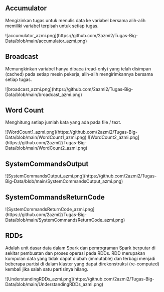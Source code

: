 <h2>Accumulator</h2>
<p>Mengizinkan tugas untuk menulis data ke variabel bersama alih-alih memiliki variabel terpisah untuk setiap tugas. </p>
![accumulator_azmi.png](https://github.com/2azmi2/Tugas-Big-Data/blob/main/accumulator_azmi.png)

<h2>Broadcast</h2>
<p>Memungkinkan variabel hanya dibaca (read-only) yang telah disimpan (cached) pada setiap mesin pekerja, alih-alih mengirimkannya bersama setiap tugas.</p>
![broadcast_azmi.png](https://github.com/2azmi2/Tugas-Big-Data/blob/main/broadcast_azmi.png)

<h2>Word Count</h2>
<p>Menghitung setiap jumlah kata yang ada pada file / text.</p>
![WordCount1_azmi.png](https://github.com/2azmi2/Tugas-Big-Data/blob/main/WordCount1_azmi.png)
![WordCount2_azmi.png](https://github.com/2azmi2/Tugas-Big-Data/blob/main/WordCount2_azmi.png)

<h2>SystemCommandsOutput</h2>
![SystemCommandsOutput_azmi.png](https://github.com/2azmi2/Tugas-Big-Data/blob/main/SystemCommandsOutput_azmi.png)

<h2>SystemCommandsReturnCode</h2>
![SystemCommandsReturnCode_azmi.png](https://github.com/2azmi2/Tugas-Big-Data/blob/main/SystemCommandsReturnCode_azmi.png)

<h2>RDDs</h2>
<p>Adalah unit dasar data dalam Spark dan pemrograman Spark berputar di sekitar pembuatan dan proses operasi pada RDDs. RDD merupakan kumpulan data yang tidak dapat diubah (immutable) dan terbagi menjadi beberapa partisi di dalam klaster yang dapat direkonstruksi (re-computed) kembali jika salah satu partisinya hilang.</p>
![UnderstandingRDDs_azmi.png](https://github.com/2azmi2/Tugas-Big-Data/blob/main/UnderstandingRDDs_azmi.png)
